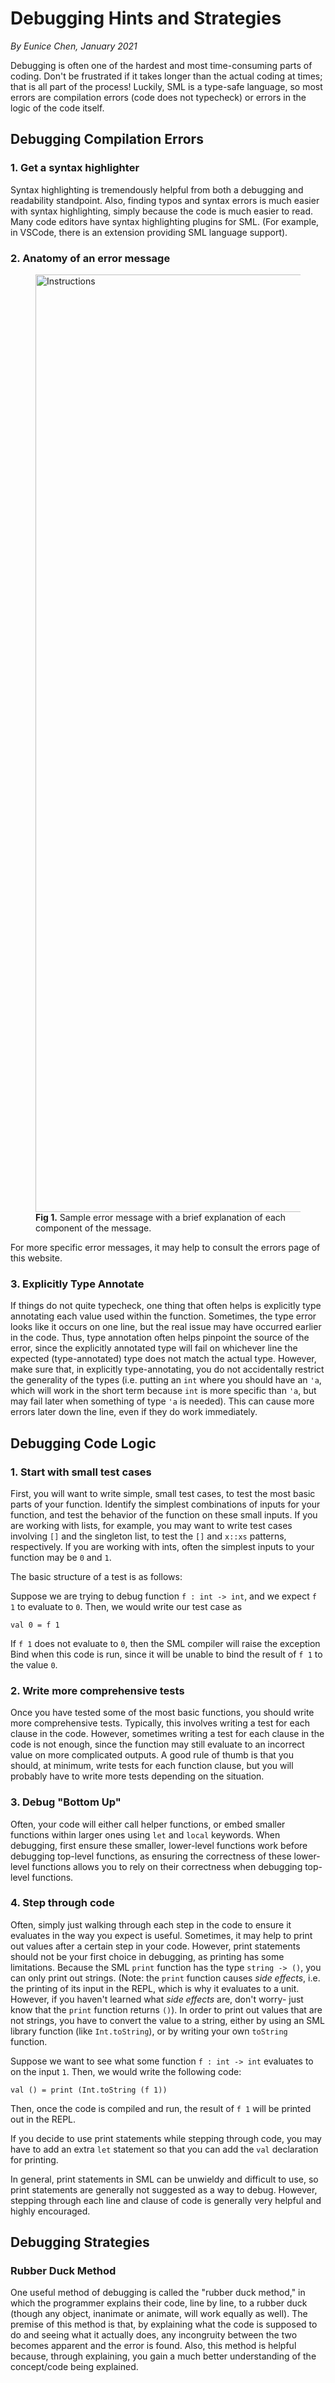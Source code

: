 # Debugging Hints and Strategies

_By Eunice Chen, January 2021_

Debugging is often one of the hardest and most time-consuming parts of coding. Don't be frustrated if it takes longer than the actual coding at times; that is all part of the process! Luckily, SML is a type-safe language, so most errors are compilation errors (code does not typecheck) or errors in the logic of the code itself.

## Debugging Compilation Errors

### 1. Get a syntax highlighter

Syntax highlighting is tremendously helpful from both a debugging and readability standpoint. Also, finding typos and syntax errors is much easier with syntax highlighting, simply because the code is much easier to read. Many code editors have syntax highlighting plugins for SML. (For example, in VSCode, there is an extension providing SML language support).

### 2. Anatomy of an error message

<figure class="aligncenter">
    <img src="../assets/errors.png" alt="Instructions" width="1500"/>
    <figcaption><b>Fig 1.</b> Sample error message with a brief explanation of each component of the message. </figcaption>
</figure>

For more specific error messages, it may help to consult the errors page of this website.

### 3. Explicitly Type Annotate

If things do not quite typecheck, one thing that often helps is explicitly type annotating each value used within the function. Sometimes, the type error looks like it occurs on one line, but the real issue may have occurred earlier in the code. Thus, type annotation often helps pinpoint the source of the error, since the explicitly annotated type will fail on whichever line the expected (type-annotated) type does not match the actual type. However, make sure that, in explicitly type-annotating, you do not accidentally restrict the generality of the types (i.e. putting an `int` where you should have an `'a`, which will work in the short term because `int` is more specific than `'a`, but may fail later when something of type `'a` is needed). This can cause more errors later down the line, even if they do work immediately.

## Debugging Code Logic

### 1. Start with small test cases

First, you will want to write simple, small test cases, to test the most basic parts of your function. Identify the simplest combinations of inputs for your function, and test the behavior of the function on these small inputs. If you are working with lists, for example, you may want to write test cases involving `[]` and the singleton list, to test the `[]` and `x::xs` patterns, respectively. If you are working with ints, often the simplest inputs to your function may be `0` and `1`.

The basic structure of a test is as follows:

Suppose we are trying to debug function `f : int -> int`, and we expect `f 1` to evaluate to `0`. Then, we would write our test case as

```
val 0 = f 1
```

If `f 1` does not evaluate to `0`, then the SML compiler will raise the exception Bind when this code is run, since it will be unable to bind the result of `f 1` to the value `0`.

### 2. Write more comprehensive tests

Once you have tested some of the most basic functions, you should write more comprehensive tests. Typically, this involves writing a test for each clause in the code. However, sometimes writing a test for each clause in the code is not enough, since the function may still evaluate to an incorrect value on more complicated outputs. A good rule of thumb is that you should, at minimum, write tests for each function clause, but you will probably have to write more tests depending on the situation.

### 3. Debug "Bottom Up"

Often, your code will either call helper functions, or embed smaller functions within larger ones using `let` and `local` keywords. When debugging, first ensure these smaller, lower-level functions work before debugging top-level functions, as ensuring the correctness of these lower-level functions allows you to rely on their correctness when debugging top-level functions.

### 4. Step through code

Often, simply just walking through each step in the code to ensure it evaluates in the way you expect is useful. Sometimes, it may help to print out values after a certain step in your code. However, print statements should not be your first choice in debugging, as printing has some limitations. Because the SML `print` function has the type `string -> ()`, you can only print out strings. (Note: the `print` function causes _side effects_, i.e. the printing of its input in the REPL, which is why it evaluates to a unit. However, if you haven't learned what _side effects_ are, don't worry- just know that the `print` function returns `()`). In order to print out values that are not strings, you have to convert the value to a string, either by using an SML library function (like `Int.toString`), or by writing your own `toString` function.

Suppose we want to see what some function `f : int -> int` evaluates to on the input `1`. Then, we would write the following code:

```
val () = print (Int.toString (f 1))
```

Then, once the code is compiled and run, the result of `f 1` will be printed out in the REPL.

If you decide to use print statements while stepping through code, you may have to add an extra `let` statement so that you can add the `val` declaration for printing.

In general, print statements in SML can be unwieldy and difficult to use, so print statements are generally not suggested as a way to debug. However, stepping through each line and clause of code is generally very helpful and highly encouraged.

## Debugging Strategies

### Rubber Duck Method

One useful method of debugging is called the "rubber duck method," in which the programmer explains their code, line by line, to a rubber duck (though any object, inanimate or animate, will work equally as well). The premise of this method is that, by explaining what the code is supposed to do and seeing what it actually does, any incongruity between the two becomes apparent and the error is found. Also, this method is helpful because, through explaining, you gain a much better understanding of the concept/code being explained.

